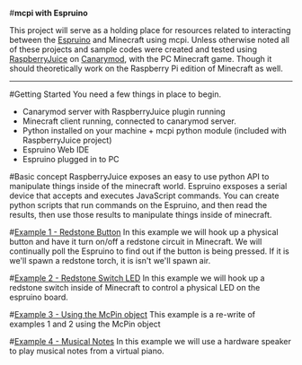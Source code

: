 #**mcpi with Espruino**

This project will serve as a holding place for resources related to interacting between the [Espruino](http://www.espruino.com/) and Minecraft using mcpi. Unless otherwise noted all of these projects and sample codes were created and tested using [RaspberryJuice](https://github.com/martinohanlon/CanaryRaspberryJuice/) on [Canarymod](http://canarymod.net/), with the PC Minecraft game. Though it should theoretically work on the Raspberry Pi edition of Minecraft as well.

---
#Getting Started
You need a few things in place to begin. 

 - Canarymod server with RaspberryJuice plugin running
 - Minecraft client running, connected to canarymod server.
 - Python installed on your machine + mcpi python module (included with RaspberryJuice project)
 - Espruino Web IDE
 - Espruino plugged in to PC
 
#Basic concept
RaspberryJuice exposes an easy to use python API to manipulate things inside of the minecraft world. Espruino exsposes a serial device that accepts and executes JavaScript commands. You can create python scripts that run commands on the Espruino, and then read the results, then use those results to manipulate things inside of minecraft.

#[Example 1 - Redstone Button](examples/example1_button/README.md)
In this example we will hook up a physical button and have it turn on/off a redstone circuit in Minecraft. We will continually poll the Espruino to find out if the button is being pressed. If it is we'll spawn a redstone torch, it is isn't we'll spawn air.

#[Example 2 - Redstone Switch LED](examples/example2_led/README.md)
In this example we will hook up a redstone switch inside of Minecraft to control a physical LED on the espruino board.

#[Example 3 - Using the McPin object](examples/example_3_using_pin_object/README.md)
This example is a re-write of examples 1 and 2 using the McPin object

#[Example 4 - Musical Notes](examples/example4_music_notes/README.md)
In this example we will use a hardware speaker to play musical notes from a virtual piano.
